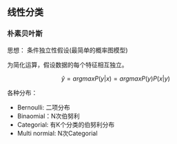## 线性分类

### 朴素贝叶斯

思想： 条件独立性假设(最简单的概率图模型)

为简化运算，假设数据的每个特征相互独立。

$$\hat y = argmaxP(y|x)=argmaxP(y)P(x|y)$$


各种分布：
* Bernoulli: 二项分布
* Binaomial：N次伯努利
* Categorial: 有K个分类的伯努利分布
* Multi normial: N次Categorial